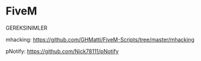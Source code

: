 # FiveM

GEREKSINIMLER

mhacking: https://github.com/GHMatti/FiveM-Scripts/tree/master/mhacking

pNotify: https://github.com/Nick78111/pNotify
